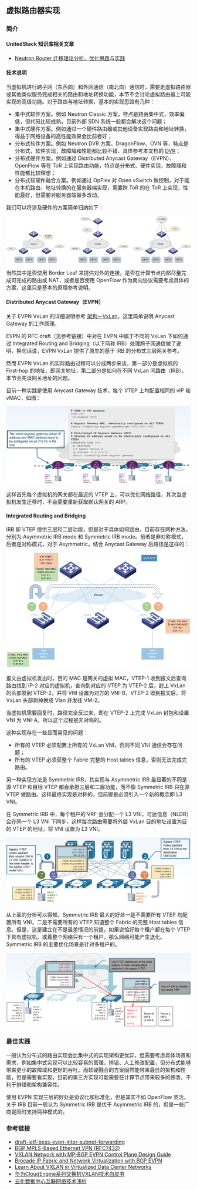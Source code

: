 ## 虚拟路由器实现

### 简介

#### UnitedStack 知识库相关文章

 - [Neutron Router 迁移理论分析、优化思路与实践](https://confluence.ustack.com/download/attachments/8752227/Neutron%20Router%20%E8%BF%81%E7%A7%BB%E7%90%86%E8%AE%BA%E5%88%86%E6%9E%90%E3%80%81%E4%BC%98%E5%8C%96%E6%80%9D%E8%B7%AF%E4%B8%8E%E5%AE%9E%E8%B7%B5.docx?version=1&modificationDate=1448294489623&api=v2)

#### 技术说明

 当虚拟机进行跨子网（东西向）和外网通信（南北向）通信时，需要走虚拟路由器或其他类似服务完成相关的路由和地址转换功能，本节不会讨论虚拟路由器上可能实现的高级功能。对于路由与地址转换，基本的实现思路有几种：
 
 - 集中式软件方案。例如 Neutron Classic 方案，特点是路由集中式，效率偏低，但代码比较成熟，目前外部 SDN 系统一般都会解决这个问题；
 - 集中式硬件方案。例如通过一个硬件路由器或其他设备实现路由和地址转换，得益于网络设备的高性能效果会比前者好；
 - 分布式软件方案。例如 Neutron DVR 方案、DragonFlow、OVN 等，特点是分布式，软件实现，故障域和性能都比较不错，具体参考本文档的 [DVR](src/architecture/dvr.md)；
 - 分布式硬件方案。例如通过 Distributed Anycast Gateway（EVPN）、OpenFlow 等在 ToR 上实现路由功能，特点是分布式、硬件实现，故障域和性能都比较理想；
 - 分布式软硬件融合方案。例如通过 OpFlex 对 Open vSwitch 做控制，对于能在本机路由、地址转换的在服务器端实现，需要跨 ToR 的在 ToR 上实现，性能最好，但需要对服务器端做多改动。

我们可以将涉及硬件的方案简单归纳如下：
 
 ![vxlan_l3_gw][1]
 
 当然其中是否使用 Border Leaf 来提供对外的连接，是否在计算节点内部尽量完成可完成的路由或 NAT，或者是否使用 OpenFlow 作为南向协议需要考虑具体的方案，这里只是基本的原理参考说明。

#### Distributed Anycast Gateway（EVPN）

 关于 EVPN VxLan 的详细说明参考 [架构－VxLan](../../architecture/vxlan.md)，这里简单说明 Anycast Gateway 的工作原理。
 
 EVPN 的 RFC draft（见参考链接）中对在 EVPN 中属于不同的 VxLan 下如何通过 Integrated Routing and Bridging（以下简称 IRB）处理跨子网通信做了说明，换句话说，EVPN VxLan 提供了原生的基于 IRB 的分布式三层网关参考。
 
 然而 EVPN VxLan 的实际路由过程可以分成两步来谈，第一部分是虚拟机的 First-hop 的地址，即网关地址，第二部分是如何在不同 VxLan 间路由（IRB），本节会先谈网关地址的问题。
 
 目前一种实践是使用 Anycast Gateway 技术，每个 VTEP 上均配置相同的 vIP 和 vMAC，如图：
 
 ![Anycast_gateway][2]
 
 这样首先每个虚拟机的网关都在最近的 VTEP 上，可以优化网络路径，其次当虚拟机发生迁移时，不会需要重新获取默认网关的 ARP。
 
#### Integrated Routing and Bridging

 IRB 即 VTEP 提供三层和二层功能，但是对于具体如何路由，目前存在两种方法，分别为 Asymmetric IRB mode 和 Symmetric IRB mode。前者是非对称模式，后者是对称模式，对于 Asymmetric，结合 Anycast Gateway 后路径是这样的：
 
 ![SIRB][3]

 报文由虚拟机发出时，目的 MAC 是网关的虚拟 MAC，VTEP-1 收到报文后查询路由找到 IP-2 对应的虚拟机，查询到对应的 VTEP 为 VTEP-2 后，封上 VxLan 的头部发到 VTEP-2，并将 VNI 设置为对方的 VNI-B，VTEP-2 收到报文后，将 VxLan 头部剥掉换成 Vlan 并发往 VM-2。
 
 当虚拟机需要回复时，路径完全反过来，即在 VTEP-2 上完成 VxLan 封包和设置 VNI 为 VNI-A。所以这个过程是非对称的。
 
 这种实现存在一些显而易见的问题：
 
 - 所有的 VTEP 必须配置上所有的 VxLan VNI，否则不同 VNI 通信会存在问题；
 - 所有的 VTEP 必须获整个 Fabric 完整的 Host tables 信息，否则无法完成完路由。

另一种实现方法是 Symmetric IRB，其实现与 Asymmetric IRB 最显著的不同是源 VTEP 和目标 VTEP 都会承担三层和二层功能，而不像 Symmetric IRB 只在源 VTEP 做路由。这样最终实现是对称的，但前提是必须引入一个新的概念即 L3 VNI。
 
 在 Symmetric IRB 中，每个租户的 VRF 会分配一个 L3 VNI，可达信息（NLDR）会在同一个 L3 VNI 下同步，这样每次路由需要将外层 VxLan 目的地址设置为目的 VTEP 的地址，将 VNI 设置为 L3 VNI。
 
 ![L3 VNI][4]
 
从上面的分析可以得知，Symmetric IRB 最大的好处一是不需要所有 VTEP 均配置所有 VNI，二是不需要所有的 VTEP 知道整个 Fabric 的完整 Host tables 信息。但是，这是建立在不是最差情况的前提，如果说恰好每个租户都在每个 VTEP 下具有虚拟机，或着整个网络只有一个租户，那么网络可能产生退化。Symmetric IRB 的主要优化场景是针对多租户的。

 ![L3 MultiTenancy][5]
 

### 最佳实践

 一般认为分布式的路由实现会比集中式的实现架构更优异，但需要考虑具体场景和需求，例如集中式实现可以比较容易的管理、排错、人工修改配置，但分布式能够带来更小的故障域和更好的吞吐。而软硬融合的方案固然能带来最佳的架构和性能，但是需要看实现，目前的第三方实现可能需要在计算节点带来较多的修改，不利于排错和架构兼容性。
 
 使用 EVPN 实现三层的好处是协议化和标准化，但是其实不如 OpenFlow 灵活。关于 IRB 目前一般认为 Symmetric IRB 是优于 Asymmetric IRB 的，但是一些厂商是同时支持两种模式的。
 
 
### 参考链接
 
 - [draft-ietf-bess-evpn-inter-subnet-forwarding](https://tools.ietf.org/html/draft-ietf-bess-evpn-inter-subnet-forwarding-01)
 - [BGP MPLS-Based Ethernet VPN (RFC7432)](https://tools.ietf.org/html/rfc7432)
 - [VXLAN Network with MP-BGP EVPN Control Plane Design Guide](http://www.cisco.com/c/en/us/products/collateral/switches/nexus-9000-series-switches/guide-c07-734107.html)
 - [Brocade IP Fabric and Network Virtualization with BGP EVPN](https://www.brocade.com/content/dam/common/documents/content-types/brocade-validated-design/brocade-ip-fabric-bvd.pdf)
 - [Learn About VXLAN in Virtualized Data Center Networks](http://www.juniper.net/techpubs/en_US/learn-about/LA_VXLANinDCs.pdf)
 - [华为CloudEngine系列交换机VXLAN技术白皮书](http://e.huawei.com/cn/marketing-material/onLineView?MaterialID=%7BAE4F8D00-5D74-414E-91F7-9E3E39E16BF1%7D)
 - [云化数据中心互联网络技术浅析](http://www.h3c.com.cn/Solution/Operational/DataCenter/Solutions/201510/895551_30004_0.htm)
 
 
 
  [1]: ../../../images/ecosystem/l3_gw.png
  [2]: ../../../images/ecosystem/QQ20160525-1.png
  [3]: ../../../images/ecosystem/AsymmetricIRB.png
  [4]: ../../../images/ecosystem/QQ20160525-5.png
  [5]: ../../../images/ecosystem/QQ20160525-4.png